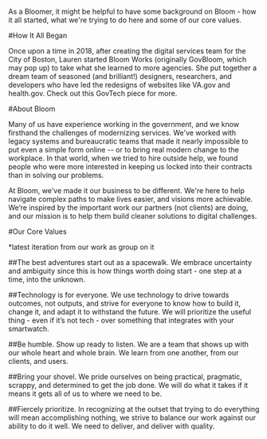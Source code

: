 As a Bloomer, it might be helpful to have some background on Bloom - how it all started, what we're trying to do here and some of our core values.

#How It All Began

Once upon a time in 2018, after creating the digital services team for the City of Boston, Lauren started Bloom Works (originally GovBloom, which may pop up) to take what she learned to more agencies. She put together a dream team of seasoned (and brilliant!) designers, researchers, and developers who have led the redesigns of websites like VA.gov and health.gov. Check out this GovTech piece for more.

#About Bloom

Many of us have experience working in the government, and we know firsthand the challenges of modernizing services. We've worked with legacy systems and bureaucratic teams that made it nearly impossible to put even a simple form online -- or to bring real modern change to the workplace. In that world, when we tried to hire outside help, we found people who were more interested in keeping us locked into their contracts than in solving our problems.

At Bloom, we've made it our business to be different. We're here to help navigate complex paths to make lives easier, and visions more achievable.
We’re inspired by the important work our partners (not clients) are doing, and our mission is to help them build cleaner solutions to digital challenges.

#Our Core Values

*latest iteration from our work as group on it

##The best adventures start out as a spacewalk.
We embrace uncertainty and ambiguity since this is how things worth doing start - one step at a time, into the unknown.

##Technology is for everyone.
We use technology to drive towards outcomes, not outputs, and strive for everyone to know how to build it, change it, and adapt it to withstand the future. We will prioritize the useful thing - even if it’s not tech - over something that integrates with your smartwatch.

##Be humble. Show up ready to listen.
We are a team that shows up with our whole heart and whole brain. We learn from one another, from our clients, and users.

##Bring your shovel.
We pride ourselves on being practical, pragmatic, scrappy, and determined to get the job done. We will do what it takes if it means it gets all of us to where we need to be.

##Fiercely prioritize.
In recognizing at the outset that trying to do everything will mean accomplishing nothing, we strive to balance our work against our ability to do it well. We need to deliver, and deliver with quality.

